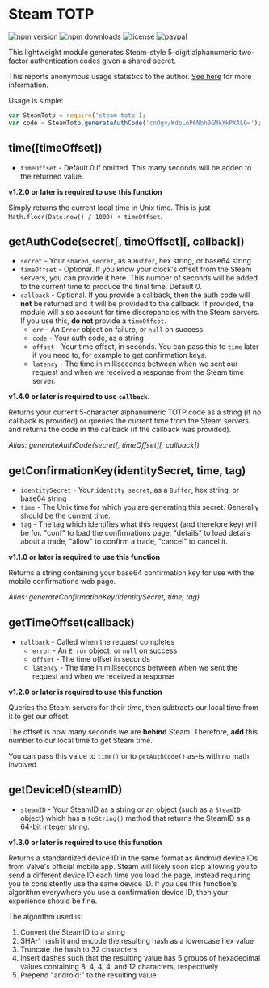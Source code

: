 # Steam TOTP
[![npm version](https://img.shields.io/npm/v/steam-totp.svg)](https://npmjs.com/package/steam-totp)
[![npm downloads](https://img.shields.io/npm/dm/steam-totp.svg)](https://npmjs.com/package/steam-totp)
[![license](https://img.shields.io/npm/l/steam-totp.svg)](https://github.com/DoctorMcKay/node-steam-totp/blob/master/LICENSE)
[![paypal](https://img.shields.io/badge/paypal-donate-yellow.svg)](https://www.paypal.com/cgi-bin/webscr?cmd=_donations&business=N36YVAT42CZ4G&item_name=node%2dsteam%2dtotp&currency_code=USD)

This lightweight module generates Steam-style 5-digit alphanumeric two-factor authentication codes given a shared secret.

This reports anonymous usage statistics to the author. [See here](https://github.com/DoctorMcKay/node-stats-reporter) for more information.

Usage is simple:

```js
var SteamTotp = require('steam-totp');
var code = SteamTotp.generateAuthCode('cnOgv/KdpLoP6Nbh0GMkXkPXALQ=');
```

## time([timeOffset])
- `timeOffset` - Default 0 if omitted. This many seconds will be added to the returned value.

**v1.2.0 or later is required to use this function**

Simply returns the current local time in Unix time. This is just `Math.floor(Date.now() / 1000) + timeOffset`.

## getAuthCode(secret[, timeOffset][, callback])
- `secret` - Your `shared_secret`, as a `Buffer`, hex string, or base64 string
- `timeOffset` - Optional. If you know your clock's offset from the Steam servers, you can provide it here. This number of seconds will be added to the current time to produce the final time. Default 0.
- `callback` - Optional. If you provide a callback, then the auth code will **not** be returned and it will be provided to the callback. If provided, the module will also account for time discrepancies with the Steam servers. If you use this, **do not** provide a `timeOffset`.
    - `err` - An `Error` object on failure, or `null` on success
    - `code` - Your auth code, as a string
    - `offset` - Your time offset, in seconds. You can pass this to `time` later if you need to, for example to get confirmation keys.
    - `latency` - The time in milliseconds between when we sent our request and when we received a response from the Steam time server.

**v1.4.0 or later is required to use `callback`.**

Returns your current 5-character alphanumeric TOTP code as a string (if no callback is provided) or queries the current
time from the Steam servers and returns the code in the callback (if the callback was provided).

*Alias: generateAuthCode(secret[, timeOffset][, callback])*

## getConfirmationKey(identitySecret, time, tag)
- `identitySecret` - Your `identity_secret`, as a `Buffer`, hex string, or base64 string
- `time` - The Unix time for which you are generating this secret. Generally should be the current time.
- `tag` - The tag which identifies what this request (and therefore key) will be for. "conf" to load the confirmations page, "details" to load details about a trade, "allow" to confirm a trade, "cancel" to cancel it.

**v1.1.0 or later is required to use this function**

Returns a string containing your base64 confirmation key for use with the mobile confirmations web page.

*Alias: generateConfirmationKey(identitySecret, time, tag)*

## getTimeOffset(callback)
- `callback` - Called when the request completes
    - `error` - An `Error` object, or `null` on success
    - `offset` - The time offset in seconds
    - `latency` - The time in milliseconds between when we sent the request and when we received a response

**v1.2.0 or later is required to use this function**

Queries the Steam servers for their time, then subtracts our local time from it to get our offset.

The offset is how many seconds we are **behind** Steam. Therefore, **add** this number to our local time to get Steam time.

You can pass this value to `time()` or to `getAuthCode()` as-is with no math involved.

## getDeviceID(steamID)
- `steamID` - Your SteamID as a string or an object (such as a `SteamID` object) which has a `toString()` method that returns the SteamID as a 64-bit integer string.

**v1.3.0 or later is required to use this function**

Returns a standardized device ID in the same format as Android device IDs from Valve's official mobile app. Steam will
likely soon stop allowing you to send a different device ID each time you load the page, instead requiring you to
consistently use the same device ID. If you use this function's algorithm everywhere you use a confirmation device ID,
then your experience should be fine.

The algorithm used is:

1. Convert the SteamID to a string
2. SHA-1 hash it and encode the resulting hash as a lowercase hex value
3. Truncate the hash to 32 characters
4. Insert dashes such that the resulting value has 5 groups of hexadecimal values containing 8, 4, 4, 4, and 12 characters, respectively
5. Prepend "android:" to the resulting value
